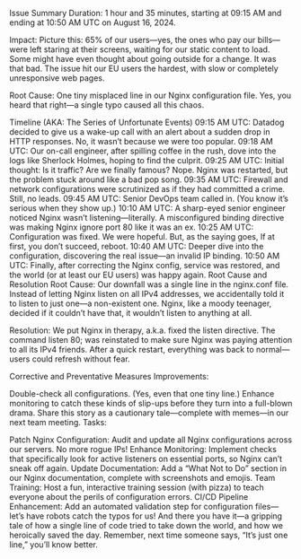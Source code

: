 Issue Summary
Duration: 1 hour and 35 minutes, starting at 09:15 AM and ending at 10:50 AM UTC on August 16, 2024.

Impact: Picture this: 65% of our users—yes, the ones who pay our bills—were left staring at their screens, waiting for our static content to load. Some might have even thought about going outside for a change. It was that bad. The issue hit our EU users the hardest, with slow or completely unresponsive web pages.

Root Cause: One tiny misplaced line in our Nginx configuration file. Yes, you heard that right—a single typo caused all this chaos.

Timeline (AKA: The Series of Unfortunate Events)
09:15 AM UTC: Datadog decided to give us a wake-up call with an alert about a sudden drop in HTTP responses. No, it wasn’t because we were too popular.
09:18 AM UTC: Our on-call engineer, after spilling coffee in the rush, dove into the logs like Sherlock Holmes, hoping to find the culprit.
09:25 AM UTC: Initial thought: Is it traffic? Are we finally famous? Nope. Nginx was restarted, but the problem stuck around like a bad pop song.
09:35 AM UTC: Firewall and network configurations were scrutinized as if they had committed a crime. Still, no leads.
09:45 AM UTC: Senior DevOps team called in. (You know it’s serious when they show up.)
10:10 AM UTC: A sharp-eyed senior engineer noticed Nginx wasn’t listening—literally. A misconfigured binding directive was making Nginx ignore port 80 like it was an ex.
10:25 AM UTC: Configuration was fixed. We were hopeful. But, as the saying goes, If at first, you don’t succeed, reboot.
10:40 AM UTC: Deeper dive into the configuration, discovering the real issue—an invalid IP binding.
10:50 AM UTC: Finally, after correcting the Nginx config, service was restored, and the world (or at least our EU users) was happy again.
Root Cause and Resolution
Root Cause: Our downfall was a single line in the nginx.conf file. Instead of letting Nginx listen on all IPv4 addresses, we accidentally told it to listen to just one—a non-existent one. Nginx, like a moody teenager, decided if it couldn’t have that, it wouldn’t listen to anything at all.

Resolution: We put Nginx in therapy, a.k.a. fixed the listen directive. The command listen 80; was reinstated to make sure Nginx was paying attention to all its IPv4 friends. After a quick restart, everything was back to normal—users could refresh without fear.

Corrective and Preventative Measures
Improvements:

Double-check all configurations. (Yes, even that one tiny line.)
Enhance monitoring to catch these kinds of slip-ups before they turn into a full-blown drama.
Share this story as a cautionary tale—complete with memes—in our next team meeting.
Tasks:

Patch Nginx Configuration: Audit and update all Nginx configurations across our servers. No more rogue IPs!
Enhance Monitoring: Implement checks that specifically look for active listeners on essential ports, so Nginx can’t sneak off again.
Update Documentation: Add a “What Not to Do” section in our Nginx documentation, complete with screenshots and emojis.
Team Training: Host a fun, interactive training session (with pizza) to teach everyone about the perils of configuration errors.
CI/CD Pipeline Enhancement: Add an automated validation step for configuration files—let’s have robots catch the typos for us!
And there you have it—a gripping tale of how a single line of code tried to take down the world, and how we heroically saved the day. Remember, next time someone says, “It’s just one line,” you’ll know better.
